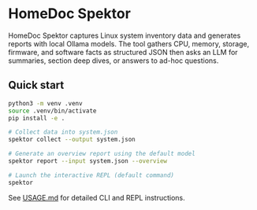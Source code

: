 # HomeDoc Spektor

HomeDoc Spektor captures Linux system inventory data and generates reports with
local Ollama models. The tool gathers CPU, memory, storage, firmware, and
software facts as structured JSON then asks an LLM for summaries, section deep
dives, or answers to ad-hoc questions.

## Quick start

```bash
python3 -m venv .venv
source .venv/bin/activate
pip install -e .

# Collect data into system.json
spektor collect --output system.json

# Generate an overview report using the default model
spektor report --input system.json --overview

# Launch the interactive REPL (default command)
spektor
```

See [USAGE.md](USAGE.md) for detailed CLI and REPL instructions.
